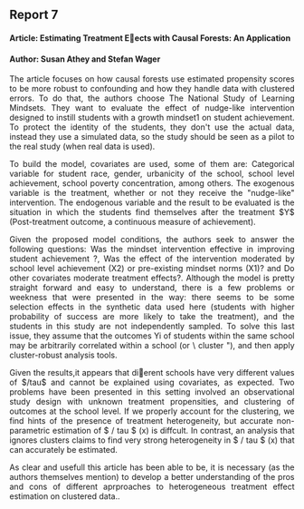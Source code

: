 ## Report 7
#### Article: Estimating Treatment Eects with Causal Forests: An Application
#### Author: Susan Athey and Stefan Wager
<p style='text-align: justify;'>The article focuses on how causal forests use estimated propensity scores to be more robust to confounding and how they handle data with clustered errors. To do that, the authors choose The National Study of Learning Mindsets. They want to evaluate the effect of nudge-like intervention designed to instill students with a growth mindset1 on student achievement. To protect the identity of the students, they don't use the actual data, instead they use a simulated data, so the study should be seen as a pilot to the real study (when real data is used).<p>
<p style='text-align: justify;'>To build the model, covariates are used, some of them are: Categorical variable for student race, gender, urbanicity of the school, school level achievement, school poverty concentration, among others. The exogenous variable is the treatment, whether or not they receive the "nudge-like" intervention. The endogenous variable and the result to be evaluated is the situation in which the students find themselves after the treatment $Y$ (Post-treatment outcome, a continuous measure of achievement).<p>
<p style='text-align: justify;'>Given the proposed model conditions, the authors seek to answer the following questions: Was the mindset intervention effective in improving student achievement ?, Was the effect of the intervention moderated by school level achievement (X2) or pre-existing mindset norms (X1)? and Do other covariates moderate treatment effects?. Although the model is pretty straight forward and easy to understand, there is a few problems or weekness that were presented in the way: there seems to be some selection effects in the synthetic data used here (students with higher probability of success are more likely to take the treatment), and the students in this study are not independently sampled. To solve this last issue, they assume that the outcomes Yi of students within the same school may be arbitrarily correlated within a school (or \ cluster "), and then apply cluster-robust analysis tools.<p>
<p style='text-align: justify;'>Given the results,it appears that dierent schools have very different values of $/tau$ and cannot be explained using covariates, as expected. Two problems have been presented in this setting involved an observational study design with unknown treatment propensities, and clustering of outcomes at the school level. If we properly account for the clustering, we find hints of the presence of treatment heterogeneity, but accurate non-parametric estimation of $ / tau $ (x) is diffcult. In contrast, an analysis that ignores clusters claims to find very strong heterogeneity in $ / tau $ (x) that can accurately be estimated.<p>
<p style='text-align: justify;'>As clear and usefull this article has been able to be, it is necessary (as the authors themselves mention) to develop a better understanding of the pros and cons of different aprproaches to heterogeneous treatment effect estimation on clustered data..<p>